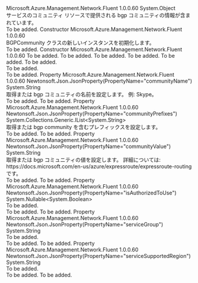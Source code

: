 <Type Name="BGPCommunity" FullName="Microsoft.Azure.Management.Network.Fluent.Models.BGPCommunity">
  <TypeSignature Language="C#" Value="public class BGPCommunity" />
  <TypeSignature Language="ILAsm" Value=".class public auto ansi beforefieldinit BGPCommunity extends System.Object" />
  <TypeSignature Language="DocId" Value="T:Microsoft.Azure.Management.Network.Fluent.Models.BGPCommunity" />
  <TypeSignature Language="VB.NET" Value="Public Class BGPCommunity" />
  <TypeSignature Language="F#" Value="type BGPCommunity = class" />
  <AssemblyInfo>
    <AssemblyName>Microsoft.Azure.Management.Network.Fluent</AssemblyName>
    <AssemblyVersion>1.0.0.60</AssemblyVersion>
  </AssemblyInfo>
  <Base>
    <BaseTypeName>System.Object</BaseTypeName>
  </Base>
  <Interfaces />
  <Docs>
    <summary>
            サービスのコミュニティ リソースで提供される bgp コミュニティの情報が含まれています。
            </summary>
    <remarks>To be added.</remarks>
  </Docs>
  <Members>
    <Member MemberName=".ctor">
      <MemberSignature Language="C#" Value="public BGPCommunity ();" />
      <MemberSignature Language="ILAsm" Value=".method public hidebysig specialname rtspecialname instance void .ctor() cil managed" />
      <MemberSignature Language="DocId" Value="M:Microsoft.Azure.Management.Network.Fluent.Models.BGPCommunity.#ctor" />
      <MemberSignature Language="VB.NET" Value="Public Sub New ()" />
      <MemberType>Constructor</MemberType>
      <AssemblyInfo>
        <AssemblyName>Microsoft.Azure.Management.Network.Fluent</AssemblyName>
        <AssemblyVersion>1.0.0.60</AssemblyVersion>
      </AssemblyInfo>
      <Parameters />
      <Docs>
        <summary>
            BGPCommunity クラスの新しいインスタンスを初期化します。
            </summary>
        <remarks>To be added.</remarks>
      </Docs>
    </Member>
    <Member MemberName=".ctor">
      <MemberSignature Language="C#" Value="public BGPCommunity (string serviceSupportedRegion = null, string communityName = null, string communityValue = null, System.Collections.Generic.IList&lt;string&gt; communityPrefixes = null, Nullable&lt;bool&gt; isAuthorizedToUse = null, string serviceGroup = null);" />
      <MemberSignature Language="ILAsm" Value=".method public hidebysig specialname rtspecialname instance void .ctor(string serviceSupportedRegion, string communityName, string communityValue, class System.Collections.Generic.IList`1&lt;string&gt; communityPrefixes, valuetype System.Nullable`1&lt;bool&gt; isAuthorizedToUse, string serviceGroup) cil managed" />
      <MemberSignature Language="DocId" Value="M:Microsoft.Azure.Management.Network.Fluent.Models.BGPCommunity.#ctor(System.String,System.String,System.String,System.Collections.Generic.IList{System.String},System.Nullable{System.Boolean},System.String)" />
      <MemberSignature Language="VB.NET" Value="Public Sub New (Optional serviceSupportedRegion As String = null, Optional communityName As String = null, Optional communityValue As String = null, Optional communityPrefixes As IList(Of String) = null, Optional isAuthorizedToUse As Nullable(Of Boolean) = null, Optional serviceGroup As String = null)" />
      <MemberSignature Language="F#" Value="new Microsoft.Azure.Management.Network.Fluent.Models.BGPCommunity : string * string * string * System.Collections.Generic.IList&lt;string&gt; * Nullable&lt;bool&gt; * string -&gt; Microsoft.Azure.Management.Network.Fluent.Models.BGPCommunity" Usage="new Microsoft.Azure.Management.Network.Fluent.Models.BGPCommunity (serviceSupportedRegion, communityName, communityValue, communityPrefixes, isAuthorizedToUse, serviceGroup)" />
      <MemberType>Constructor</MemberType>
      <AssemblyInfo>
        <AssemblyName>Microsoft.Azure.Management.Network.Fluent</AssemblyName>
        <AssemblyVersion>1.0.0.60</AssemblyVersion>
      </AssemblyInfo>
      <Parameters>
        <Parameter Name="serviceSupportedRegion" Type="System.String" />
        <Parameter Name="communityName" Type="System.String" />
        <Parameter Name="communityValue" Type="System.String" />
        <Parameter Name="communityPrefixes" Type="System.Collections.Generic.IList&lt;System.String&gt;" />
        <Parameter Name="isAuthorizedToUse" Type="System.Nullable&lt;System.Boolean&gt;" />
        <Parameter Name="serviceGroup" Type="System.String" />
      </Parameters>
      <Docs>
        <param name="serviceSupportedRegion">To be added.</param>
        <param name="communityName">To be added.</param>
        <param name="communityValue">To be added.</param>
        <param name="communityPrefixes">To be added.</param>
        <param name="isAuthorizedToUse">To be added.</param>
        <param name="serviceGroup">To be added.</param>
        <summary>To be added.</summary>
        <remarks>To be added.</remarks>
      </Docs>
    </Member>
    <Member MemberName="CommunityName">
      <MemberSignature Language="C#" Value="public string CommunityName { get; set; }" />
      <MemberSignature Language="ILAsm" Value=".property instance string CommunityName" />
      <MemberSignature Language="DocId" Value="P:Microsoft.Azure.Management.Network.Fluent.Models.BGPCommunity.CommunityName" />
      <MemberSignature Language="VB.NET" Value="Public Property CommunityName As String" />
      <MemberSignature Language="F#" Value="member this.CommunityName : string with get, set" Usage="Microsoft.Azure.Management.Network.Fluent.Models.BGPCommunity.CommunityName" />
      <MemberType>Property</MemberType>
      <AssemblyInfo>
        <AssemblyName>Microsoft.Azure.Management.Network.Fluent</AssemblyName>
        <AssemblyVersion>1.0.0.60</AssemblyVersion>
      </AssemblyInfo>
      <Attributes>
        <Attribute>
          <AttributeName>Newtonsoft.Json.JsonProperty(PropertyName="communityName")</AttributeName>
        </Attribute>
      </Attributes>
      <ReturnValue>
        <ReturnType>System.String</ReturnType>
      </ReturnValue>
      <Docs>
        <summary>
            取得または bgp コミュニティの名前を設定します。 例: Skype。
            </summary>
        <value>To be added.</value>
        <remarks>To be added.</remarks>
      </Docs>
    </Member>
    <Member MemberName="CommunityPrefixes">
      <MemberSignature Language="C#" Value="public System.Collections.Generic.IList&lt;string&gt; CommunityPrefixes { get; set; }" />
      <MemberSignature Language="ILAsm" Value=".property instance class System.Collections.Generic.IList`1&lt;string&gt; CommunityPrefixes" />
      <MemberSignature Language="DocId" Value="P:Microsoft.Azure.Management.Network.Fluent.Models.BGPCommunity.CommunityPrefixes" />
      <MemberSignature Language="VB.NET" Value="Public Property CommunityPrefixes As IList(Of String)" />
      <MemberSignature Language="F#" Value="member this.CommunityPrefixes : System.Collections.Generic.IList&lt;string&gt; with get, set" Usage="Microsoft.Azure.Management.Network.Fluent.Models.BGPCommunity.CommunityPrefixes" />
      <MemberType>Property</MemberType>
      <AssemblyInfo>
        <AssemblyName>Microsoft.Azure.Management.Network.Fluent</AssemblyName>
        <AssemblyVersion>1.0.0.60</AssemblyVersion>
      </AssemblyInfo>
      <Attributes>
        <Attribute>
          <AttributeName>Newtonsoft.Json.JsonProperty(PropertyName="communityPrefixes")</AttributeName>
        </Attribute>
      </Attributes>
      <ReturnValue>
        <ReturnType>System.Collections.Generic.IList&lt;System.String&gt;</ReturnType>
      </ReturnValue>
      <Docs>
        <summary>
            取得または bgp community を含むプレフィックスを設定します。
            </summary>
        <value>To be added.</value>
        <remarks>To be added.</remarks>
      </Docs>
    </Member>
    <Member MemberName="CommunityValue">
      <MemberSignature Language="C#" Value="public string CommunityValue { get; set; }" />
      <MemberSignature Language="ILAsm" Value=".property instance string CommunityValue" />
      <MemberSignature Language="DocId" Value="P:Microsoft.Azure.Management.Network.Fluent.Models.BGPCommunity.CommunityValue" />
      <MemberSignature Language="VB.NET" Value="Public Property CommunityValue As String" />
      <MemberSignature Language="F#" Value="member this.CommunityValue : string with get, set" Usage="Microsoft.Azure.Management.Network.Fluent.Models.BGPCommunity.CommunityValue" />
      <MemberType>Property</MemberType>
      <AssemblyInfo>
        <AssemblyName>Microsoft.Azure.Management.Network.Fluent</AssemblyName>
        <AssemblyVersion>1.0.0.60</AssemblyVersion>
      </AssemblyInfo>
      <Attributes>
        <Attribute>
          <AttributeName>Newtonsoft.Json.JsonProperty(PropertyName="communityValue")</AttributeName>
        </Attribute>
      </Attributes>
      <ReturnValue>
        <ReturnType>System.String</ReturnType>
      </ReturnValue>
      <Docs>
        <summary>
            取得または bgp コミュニティの値を設定します。 詳細については: https://docs.microsoft.com/en-us/azure/expressroute/expressroute-routing です。
            </summary>
        <value>To be added.</value>
        <remarks>To be added.</remarks>
      </Docs>
    </Member>
    <Member MemberName="IsAuthorizedToUse">
      <MemberSignature Language="C#" Value="public Nullable&lt;bool&gt; IsAuthorizedToUse { get; set; }" />
      <MemberSignature Language="ILAsm" Value=".property instance valuetype System.Nullable`1&lt;bool&gt; IsAuthorizedToUse" />
      <MemberSignature Language="DocId" Value="P:Microsoft.Azure.Management.Network.Fluent.Models.BGPCommunity.IsAuthorizedToUse" />
      <MemberSignature Language="VB.NET" Value="Public Property IsAuthorizedToUse As Nullable(Of Boolean)" />
      <MemberSignature Language="F#" Value="member this.IsAuthorizedToUse : Nullable&lt;bool&gt; with get, set" Usage="Microsoft.Azure.Management.Network.Fluent.Models.BGPCommunity.IsAuthorizedToUse" />
      <MemberType>Property</MemberType>
      <AssemblyInfo>
        <AssemblyName>Microsoft.Azure.Management.Network.Fluent</AssemblyName>
        <AssemblyVersion>1.0.0.60</AssemblyVersion>
      </AssemblyInfo>
      <Attributes>
        <Attribute>
          <AttributeName>Newtonsoft.Json.JsonProperty(PropertyName="isAuthorizedToUse")</AttributeName>
        </Attribute>
      </Attributes>
      <ReturnValue>
        <ReturnType>System.Nullable&lt;System.Boolean&gt;</ReturnType>
      </ReturnValue>
      <Docs>
        <summary>To be added.</summary>
        <value>To be added.</value>
        <remarks>To be added.</remarks>
      </Docs>
    </Member>
    <Member MemberName="ServiceGroup">
      <MemberSignature Language="C#" Value="public string ServiceGroup { get; set; }" />
      <MemberSignature Language="ILAsm" Value=".property instance string ServiceGroup" />
      <MemberSignature Language="DocId" Value="P:Microsoft.Azure.Management.Network.Fluent.Models.BGPCommunity.ServiceGroup" />
      <MemberSignature Language="VB.NET" Value="Public Property ServiceGroup As String" />
      <MemberSignature Language="F#" Value="member this.ServiceGroup : string with get, set" Usage="Microsoft.Azure.Management.Network.Fluent.Models.BGPCommunity.ServiceGroup" />
      <MemberType>Property</MemberType>
      <AssemblyInfo>
        <AssemblyName>Microsoft.Azure.Management.Network.Fluent</AssemblyName>
        <AssemblyVersion>1.0.0.60</AssemblyVersion>
      </AssemblyInfo>
      <Attributes>
        <Attribute>
          <AttributeName>Newtonsoft.Json.JsonProperty(PropertyName="serviceGroup")</AttributeName>
        </Attribute>
      </Attributes>
      <ReturnValue>
        <ReturnType>System.String</ReturnType>
      </ReturnValue>
      <Docs>
        <summary>To be added.</summary>
        <value>To be added.</value>
        <remarks>To be added.</remarks>
      </Docs>
    </Member>
    <Member MemberName="ServiceSupportedRegion">
      <MemberSignature Language="C#" Value="public string ServiceSupportedRegion { get; set; }" />
      <MemberSignature Language="ILAsm" Value=".property instance string ServiceSupportedRegion" />
      <MemberSignature Language="DocId" Value="P:Microsoft.Azure.Management.Network.Fluent.Models.BGPCommunity.ServiceSupportedRegion" />
      <MemberSignature Language="VB.NET" Value="Public Property ServiceSupportedRegion As String" />
      <MemberSignature Language="F#" Value="member this.ServiceSupportedRegion : string with get, set" Usage="Microsoft.Azure.Management.Network.Fluent.Models.BGPCommunity.ServiceSupportedRegion" />
      <MemberType>Property</MemberType>
      <AssemblyInfo>
        <AssemblyName>Microsoft.Azure.Management.Network.Fluent</AssemblyName>
        <AssemblyVersion>1.0.0.60</AssemblyVersion>
      </AssemblyInfo>
      <Attributes>
        <Attribute>
          <AttributeName>Newtonsoft.Json.JsonProperty(PropertyName="serviceSupportedRegion")</AttributeName>
        </Attribute>
      </Attributes>
      <ReturnValue>
        <ReturnType>System.String</ReturnType>
      </ReturnValue>
      <Docs>
        <summary>To be added.</summary>
        <value>To be added.</value>
        <remarks>To be added.</remarks>
      </Docs>
    </Member>
  </Members>
</Type>